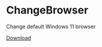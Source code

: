 # ChangeBrowser

Change default Windows 11 browser

[Download](https://github.com/expdev8/ChangeBrowser/releases/download/2023.04.12.17.23/Release.zip)
